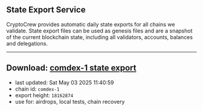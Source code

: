 ## State Export Service
CryptoCrew provides automatic daily state exports for all chains we validate. State export files can be used as genesis files and are a snapshot of the current blockchain state, including all validators, accounts, balances and delegations.

---
**Download: [comdex-1 state export](https://dl-eu2.ccvalidators.com/SERVICE/comdex/comdex-1_export_18162874.json)**
---

- last updated: Sat May 03 2025 11:40:59
- chain id: `comdex-1`
- export height: `18162874`
- use for: airdrops, local tests, chain recovery
